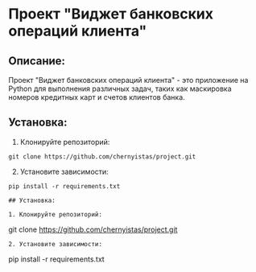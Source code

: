 # Проект "Виджет банковских операций клиента"

## Описание:

Проект "Виджет банковских операций клиента" - это приложение на Python для выполнения различных задач, таких как маскировка номеров кредитных карт и счетов клиентов банка.
## Установка:

1. Клонируйте репозиторий:
```
git clone https://github.com/chernyistas/project.git
```
2. Установите зависимости:
```
pip install -r requirements.txt

## Установка:

1. Клонируйте репозиторий:
```
git clone https://github.com/chernyistas/project.git
```
2. Установите зависимости:
```
pip install -r requirements.txt
